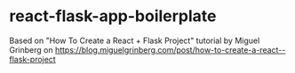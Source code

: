 # react-flask-app-boilerplate

Based on "How To Create a React + Flask Project" tutorial by Miguel Grinberg on https://blog.miguelgrinberg.com/post/how-to-create-a-react--flask-project
